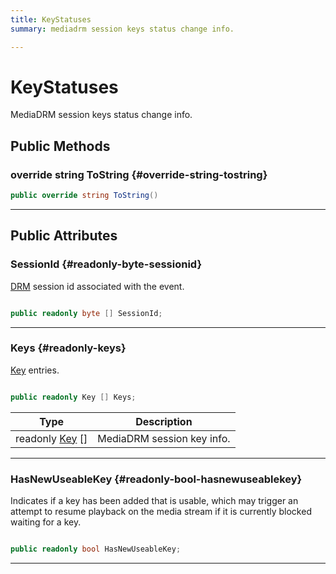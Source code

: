 ```yaml
---
title: KeyStatuses
summary: mediadrm session keys status change info. 

---
```


# KeyStatuses




MediaDRM session keys status change info.   





## Public Methods

### override string ToString {#override-string-tostring}

```csharp
public override string ToString()
```






-----------

## Public Attributes

### SessionId {#readonly-byte-sessionid}

[DRM](/unity-api/api/UnityEngine.XR.MagicLeap/MLMedia/Player/Track/DRM/UnityEngine.XR.MagicLeap.MLMedia.Player.Track.DRM.md) session id associated with the event. 

```csharp

public readonly byte [] SessionId;

```






-----------

### Keys {#readonly-keys}

[Key](/unity-api/api/UnityEngine.XR.MagicLeap/MLMedia/Player/Track/DRM/UnityEngine.XR.MagicLeap.MLMedia.Player.Track.DRM.Key.md) entries. 

```csharp

public readonly Key [] Keys;

```

| Type | Description  | 
|--|--|
| readonly [Key](/unity-api/api/UnityEngine.XR.MagicLeap/MLMedia/Player/Track/DRM/UnityEngine.XR.MagicLeap.MLMedia.Player.Track.DRM.Key.md) [] | MediaDRM session key info.  |





-----------

### HasNewUseableKey {#readonly-bool-hasnewuseablekey}

Indicates if a key has been added that is usable, which may trigger an attempt to resume playback on the media stream if it is currently blocked waiting for a key. 

```csharp

public readonly bool HasNewUseableKey;

```






-----------

